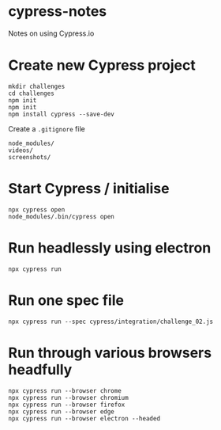# cypress-notes
Notes on using Cypress.io

# Create new Cypress project

```
mkdir challenges
cd challenges
npm init
npm init
npm install cypress --save-dev
```

Create a `.gitignore` file

```
node_modules/
videos/
screenshots/
```

# Start Cypress / initialise

```
npx cypress open
node_modules/.bin/cypress open
```

# Run headlessly using electron

```
npx cypress run
```

# Run one spec file

```
npx cypress run --spec cypress/integration/challenge_02.js
```

# Run through various browsers headfully

```
npx cypress run --browser chrome
npx cypress run --browser chromium
npx cypress run --browser firefox
npx cypress run --browser edge
npx cypress run --browser electron --headed
```

